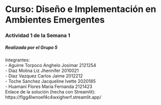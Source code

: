<h1>Curso: Diseño e Implementación en Ambientes Emergentes</h1>
<h3>Actividad 1 de la Semana 1</h3>
<h5>Realizada por el Grupo 5</h5>
Integrantes:
<br>
- Aguirre Torpoco	Anghelo Josimar	2121254
<br>
- Diaz Molina	Liz Jhennifer	2010021
<br>
- Diaz Vazquez	Carlos Jaime	2012212
<br>
- Toche Sanchez	Jacqueline Ivette	2020185
<br>
- Huamani Flores	Maria Fernanda	2121423
<br>
Enlace de la solución (hecha con Streamlit): https://flgg4lwnoef4c4wxighwrf.streamlit.app/
